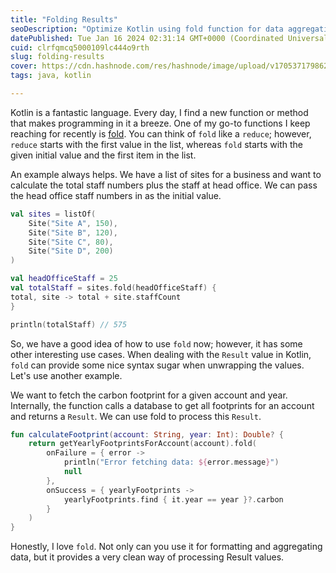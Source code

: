 ```yaml
---
title: "Folding Results"
seoDescription: "Optimize Kotlin using fold function for data aggregation, formatting, processing Result values, improving readability and efficiency"
datePublished: Tue Jan 16 2024 02:31:14 GMT+0000 (Coordinated Universal Time)
cuid: clrfqmcq5000109lc444o9rth
slug: folding-results
cover: https://cdn.hashnode.com/res/hashnode/image/upload/v1705371798625/769416b0-1225-4709-8ea4-907755a1515b.png
tags: java, kotlin

---
```


Kotlin is a fantastic language. Every day, I find a new function or method that makes programming in it a breeze. One of my go-to functions I keep reaching for recently is [fold](https://kotlinlang.org/api/latest/jvm/stdlib/kotlin.collections/fold.html). You can think of `fold` like a `reduce`; however, `reduce` starts with the first value in the list, whereas `fold` starts with the given initial value and the first item in the list.

An example always helps. We have a list of sites for a business and want to calculate the total staff numbers plus the staff at head office. We can pass the head office staff numbers in as the initial value.

```kotlin
val sites = listOf(
    Site("Site A", 150),
    Site("Site B", 120),
    Site("Site C", 80),
    Site("Site D", 200)
)

val headOfficeStaff = 25
val totalStaff = sites.fold(headOfficeStaff) { 
total, site -> total + site.staffCount 
}

println(totalStaff) // 575
```

So, we have a good idea of how to use `fold` now; however, it has some other interesting use cases. When dealing with the `Result` value in Kotlin, `fold` can provide some nice syntax sugar when unwrapping the values. Let's use another example.

We want to fetch the carbon footprint for a given account and year. Internally, the function calls a database to get all footprints for an account and returns a `Result`. We can use fold to process this `Result`.

```kotlin
fun calculateFootprint(account: String, year: Int): Double? {
    return getYearlyFootprintsForAccount(account).fold(
        onFailure = { error ->
            println("Error fetching data: ${error.message}")
            null
        },
        onSuccess = { yearlyFootprints ->
            yearlyFootprints.find { it.year == year }?.carbon
        }
    )
}
```

Honestly, I love `fold`. Not only can you use it for formatting and aggregating data, but it provides a very clean way of processing Result values.